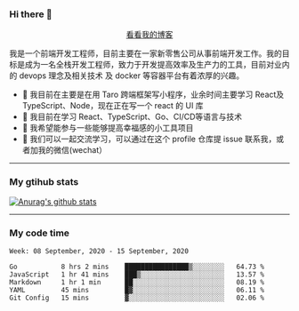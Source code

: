 ### Hi there 👋

<p align="center">
  <a href="https://real-jacket.github.io/">看看我的博客</a>
</p>

我是一个前端开发工程师，目前主要在一家新零售公司从事前端开发工作。我的目标是成为一名全栈开发工程师，致力于开发提高效率及生产力的工具，目前对业内的 devops 理念及相关技术 及 docker 等容器平台有着浓厚的兴趣。

- 🔭 我目前在主要是在用 Taro 跨端框架写小程序，业余时间主要学习 React及 TypeScript、Node，现在正在写一个 react 的 UI 库 
- 🌱 我目前在学习 React、TypeScript、Go、CI/CD等语言与技术
- 👯 我希望能参与一些能够提高幸福感的小工具项目
- 💬 我们可以一起交流学习，可以通过在这个 profile 仓库提 issue 联系我，或者加我的微信(wechat）

***

### My gtihub stats

[![Anurag's github stats](https://github-readme-stats.vercel.app/api?username=real-jacket)](https://github.com/anuraghazra/github-readme-stats)

***

### My code time

<!--START_SECTION:waka-->
```text
Week: 08 September, 2020 - 15 September, 2020

Go           8 hrs 2 mins    ████████████████▒░░░░░░░░   64.73 % 
JavaScript   1 hr 41 mins    ███▒░░░░░░░░░░░░░░░░░░░░░   13.57 % 
Markdown     1 hr 1 min      ██░░░░░░░░░░░░░░░░░░░░░░░   08.19 % 
YAML         45 mins         █▓░░░░░░░░░░░░░░░░░░░░░░░   06.11 % 
Git Config   15 mins         ▓░░░░░░░░░░░░░░░░░░░░░░░░   02.06 % 
```
<!--END_SECTION:waka-->
